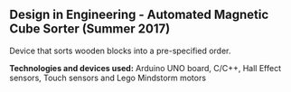 ## Design in Engineering - Automated Magnetic Cube Sorter (Summer 2017)

Device that sorts wooden blocks into a pre-specified order.

**Technologies and devices used:** Arduino UNO board, C/C++, Hall Effect sensors, Touch sensors and Lego Mindstorm motors

